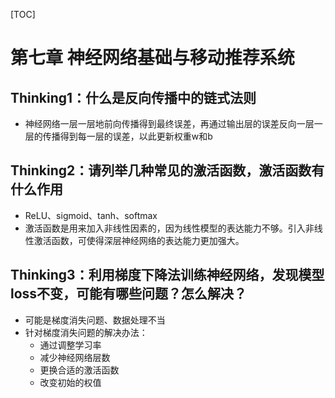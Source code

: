 [TOC]

# 第七章 神经网络基础与移动推荐系统

## Thinking1：什么是反向传播中的链式法则

* 神经网络一层一层地前向传播得到最终误差，再通过输出层的误差反向一层一层的传播得到每一层的误差，以此更新权重w和b

## Thinking2：请列举几种常见的激活函数，激活函数有什么作用

* ReLU、sigmoid、tanh、softmax
* 激活函数是用来加入非线性因素的，因为线性模型的表达能力不够。引入非线性激活函数，可使得深层神经网络的表达能力更加强大。

## Thinking3：利用梯度下降法训练神经网络，发现模型loss不变，可能有哪些问题？怎么解决？

* 可能是梯度消失问题、数据处理不当
* 针对梯度消失问题的解决办法：
  * 通过调整学习率
  * 减少神经网络层数
  * 更换合适的激活函数
  * 改变初始的权值